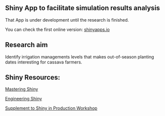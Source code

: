 
## Shiny App to facilitate simulation results analysis

That App is under development until the research is finished.

You can check the first online version: [shinyapps.io](https://cassava.shinyapps.io/shinyexp/)

## Research aim

Identify irrigation managements levels that makes out-of-season planting dates interesting for cassava farmers.

## Shiny Resources:

[Mastering Shiny](https://mastering-shiny.org/)

[Engineering Shiny](https://engineering-shiny.org/)

[Supplement to Shiny in Production Workshop](https://kellobri.github.io/shiny-prod-book/index.html)
